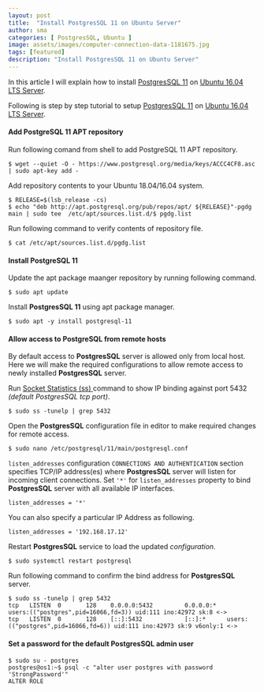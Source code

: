```yaml
---
layout: post
title:  "Install PostgresSQL 11 on Ubuntu Server"
author: sma
categories: [ PostgresSQL, Ubuntu ]
image: assets/images/computer-connection-data-1181675.jpg
tags: [featured]
description: "Install PostgresSQL 11 on Ubuntu Server"
---
```


In this article I will explain how to install [PostgresSQL 11](https://www.postgresql.org/) on [Ubuntu 16.04 LTS Server](http://releases.ubuntu.com/16.04/).

Following is step by step tutorial to setup [PostgresSQL 11](https://www.postgresql.org/) on [Ubuntu 16.04 LTS Server](http://releases.ubuntu.com/16.04/).


#### Add PostgreSQL 11 APT repository
Run following comand from shell to add PostgreSQL 11 APT repository.

```
$ wget --quiet -O - https://www.postgresql.org/media/keys/ACCC4CF8.asc | sudo apt-key add -

```

Add repository contents to your Ubuntu 18.04/16.04 system.

```
$ RELEASE=$(lsb_release -cs)
$ echo "deb http://apt.postgresql.org/pub/repos/apt/ ${RELEASE}"-pgdg main | sudo tee  /etc/apt/sources.list.d/$ pgdg.list
```

Run following command to verify contents of repository file.

```
$ cat /etc/apt/sources.list.d/pgdg.list
```

#### Install PostgreSQL 11
Update the apt package maanger repository by running following command.

```
$ sudo apt update
```

Install **PostgresSQL 11** using apt package manager.

```
$ sudo apt -y install postgresql-11
```


#### Allow  access to PostgreSQL from remote hosts
By default access to **PostgresSQL** server is allowed only from local host. Here we will make the required configurations to allow remote access to newly installed **PostgresSQL** server.

Run [Socket Statistics (ss) ](https://www.rootusers.com/21-ss-command-examples-in-linux/) command to show IP binding against port 5432 _(default PostgresSQL tcp port)_.

```
$ sudo ss -tunelp | grep 5432
```

Open the **PostgresSQL** configuration file in editor to make required changes for remote access.

```
$ sudo nano /etc/postgresql/11/main/postgresql.conf
```


`listen_addresses` configuration `CONNECTIONS AND AUTHENTICATION` section specifies TCP/IP address(es) where **PostgresSQL** server will listen for incoming client connections. Set `'*'` for `listen_addresses` property to bind **PostgresSQL** server with all available IP interfaces.

```
listen_addresses = '*'
```

You can also specify a particular IP Address as following.

```
listen_addresses = '192.168.17.12'
```

Restart **PostgresSQL** service to load the updated _configuration_.

```
$ sudo systemctl restart postgresql
```

Run following command to confirm the bind address for **PostgresSQL** server.

```
$ sudo ss -tunelp | grep 5432
tcp   LISTEN  0       128    0.0.0.0:5432         0.0.0.0:*      users:(("postgres",pid=16066,fd=3)) uid:111 ino:42972 sk:8 <->                  tcp   LISTEN  0       128    [::]:5432            [::]:*      users:(("postgres",pid=16066,fd=6)) uid:111 ino:42973 sk:9 v6only:1 <->
```

#### Set a password for the default **PostgresSQL** admin user

```
$ sudo su - postgres
postgres@os1:~$ psql -c "alter user postgres with password 'StrongPassword'"
ALTER ROLE
```
